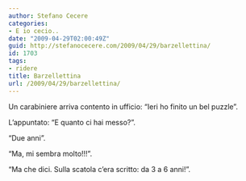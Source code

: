 ```yaml
---
author: Stefano Cecere
categories:
- E io cecio..
date: "2009-04-29T02:00:49Z"
guid: http://stefanocecere.com/2009/04/29/barzellettina/
id: 1703
tags:
- ridere
title: Barzellettina
url: /2009/04/29/barzellettina/
---
```


Un carabiniere arriva contento in ufficio: &#8220;Ieri ho finito un bel puzzle&#8221;.
  
L&#8217;appuntato: &#8220;E quanto ci hai messo?&#8221;.
  
&#8220;Due anni&#8221;.
  
&#8220;Ma, mi sembra molto!!!&#8221;.
  
&#8220;Ma che dici. Sulla scatola c&#8217;era scritto: da 3 a 6 anni!&#8221;.